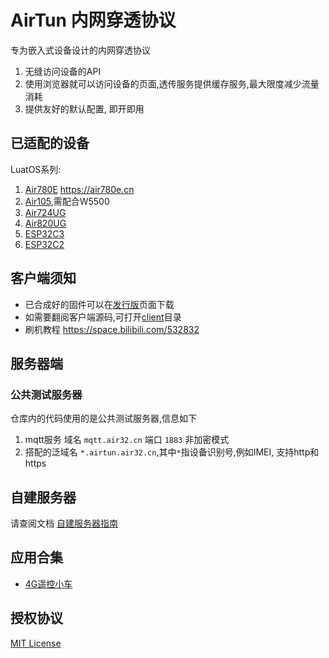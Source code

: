 # AirTun 内网穿透协议

专为嵌入式设备设计的内网穿透协议

1. 无缝访问设备的API
2. 使用浏览器就可以访问设备的页面,透传服务提供缓存服务,最大限度减少流量消耗
3. 提供友好的默认配置, 即开即用

## 已适配的设备

LuatOS系列:

1. [Air780E](https://wiki.luatos.com/chips/air780e/index.html) https://air780e.cn
2. [Air105](https://wiki.luatos.com/chips/air105/index.html),需配合W5500
3. [Air724UG](https://air724ug.cn)
4. [Air820UG](https://air820ug.cn)
5. [ESP32C3](https://wiki.luatos.com/chips/esp32c3/index.html)
6. [ESP32C2](https://wiki.luatos.com/chips/esp32c3/index.html)

## 客户端须知

* 已合成好的固件可以在[发行版](https://gitee.com/openLuat/luatos-airtun/releases)页面下载
* 如需要翻阅客户端源码,可打开[client](client)目录
* 刷机教程 https://space.bilibili.com/532832

## 服务器端

### 公共测试服务器

仓库内的代码使用的是公共测试服务器,信息如下
1. mqtt服务 域名 `mqtt.air32.cn` 端口 `1883` 非加密模式
2. 搭配的泛域名 `*.airtun.air32.cn`,其中`*`指设备识别号,例如IMEI, 支持http和https

## 自建服务器

请查阅文档 [自建服务器指南](server/deploy.md)

## 应用合集

* [4G遥控小车](turnkey/4g_minicar/)

## 授权协议

[MIT License](LICENSE)

